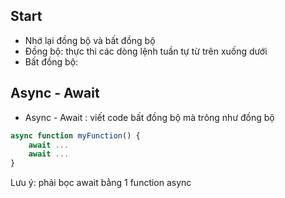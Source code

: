 ## Start
- Nhớ lại đồng bộ và bất đồng bộ
- Đồng bộ: thực thi các dòng lệnh tuần tự từ trên xuống dưới
- Bất đồng bộ: 

## Async - Await
- Async - Await : viết code bất đồng bộ mà trông như đồng bộ
```js
async function myFunction() {
    await ...
    await ...
}
```

Lưu ý: phải bọc await bằng 1 function async
